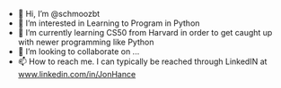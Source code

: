 - 👋 Hi, I’m @schmoozbt
- 👀 I’m interested in Learning to Program in Python
- 🌱 I’m currently learning CS50 from Harvard in order to get caught up with newer programming like Python
- 💞️ I’m looking to collaborate on ...
- 📫 How to reach me. I can typically be reached through LinkedIN at www.linkedin.com/in/JonHance

<!---
schmoozbt/schmoozbt is a ✨ special ✨ repository because its `README.md` (this file) appears on your GitHub profile.
You can click the Preview link to take a look at your changes.
--->
